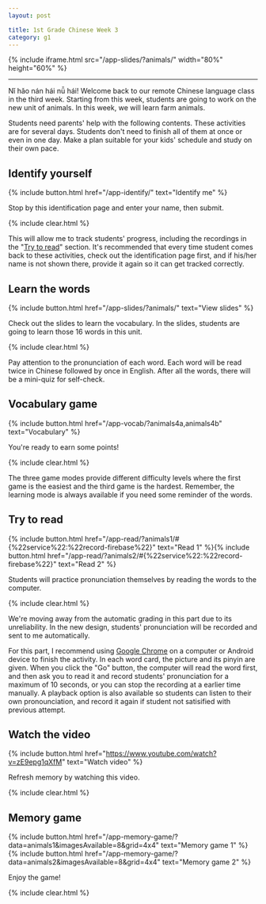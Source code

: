 ```yaml
---
layout: post

title: 1st Grade Chinese Week 3
category: g1
---
```


{% include iframe.html src="/app-slides/?animals/" width="80%" height="60%" %}

---

Nǐ hǎo nán hái nǚ hái! Welcome back to our remote Chinese language class in the third week. Starting from this week, students are going to work on the new unit of animals. In this week, we will learn farm animals.

Students need parents' help with the following contents. These activities are for several days. Students don't need to finish all of them at once or even in one day. Make a plan suitable for your kids' schedule and study on their own pace.

## Identify yourself

{% include button.html href="/app-identify/" text="Identify me" %}

Stop by this identification page and enter your name, then submit.

{% include clear.html %}

This will allow me to track students' progress, including the recordings in the "[Try to read](#try-to-read)" section. It's recommended that every time student comes back to these activities, check out the identification page first, and if his/her name is not shown there, provide it again so it can get tracked correctly.

## Learn the words

{% include button.html href="/app-slides/?animals/" text="View slides" %}

Check out the slides to learn the vocabulary. In the slides, students are going to learn those 16 words in this unit.

{% include clear.html %}

Pay attention to the pronunciation of each word. Each word will be read twice in Chinese followed by once in English. After all the words, there will be a mini-quiz for self-check.

## Vocabulary game

{% include button.html href="/app-vocab/?animals4a,animals4b" text="Vocabulary" %}

You're ready to earn some points!

{% include clear.html %}

The three game modes provide different difficulty levels where the first game is the easiest and the third game is the hardest. Remember, the learning mode is always available if you need some reminder of the words.

## Try to read

{% include button.html href="/app-read/?animals1/#{%22service%22:%22record-firebase%22}" text="Read 1" %}{% include button.html href="/app-read/?animals2/#{%22service%22:%22record-firebase%22}" text="Read 2" %}

Students will practice pronunciation themselves by reading the words to the computer.

{% include clear.html %}

We're moving away from the automatic grading in this part due to its unreliability. In the new design, students' pronunciation will be recorded and sent to me automatically.

For this part, I recommend using [Google Chrome][chrome] on a computer or Android device to finish the activity. In each word card, the picture and its pinyin are given. When you click the "Go" button, the computer will read the word first, and then ask you to read it and record students' pronunciation for a maximum of 10 seconds, or you can stop the recording at a earlier time manually. A playback option is also available so students can listen to their own pronounciation, and record it again if student not satisified with previous attempt.

## Watch the video

{% include button.html href="https://www.youtube.com/watch?v=zE9epg1qXfM" text="Watch video" %}

Refresh memory by watching this video.

{% include clear.html %}

## Memory game

{% include button.html href="/app-memory-game/?data=animals1&imagesAvailable=8&grid=4x4" text="Memory game 1" %}{% include button.html href="/app-memory-game/?data=animals2&imagesAvailable=8&grid=4x4" text="Memory game 2" %}

Enjoy the game!

{% include clear.html %}

[chrome]: https://www.google.com/intl/en/chrome/
